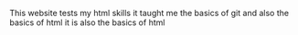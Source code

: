 This website tests my html skills it taught me the basics of git and also the basics of html
it is also the basics of html
